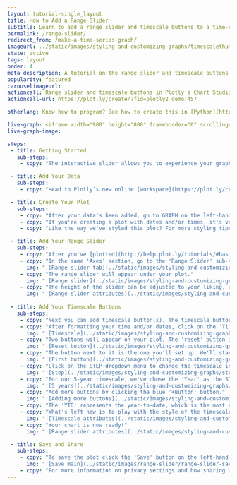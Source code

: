```yaml
---
layout: tutorial-single_layout
title: How to Add a Range Slider
subtitle: Learn to add a range slider and timescale buttons to a time-series chart using Plotly's Chart Studio.
permalink: /range-slider/
redirect_from: /make-a-time-series-graph/
imageurl: ../static/images/styling-and-customizing-graphs/timescalethumb.png
state: active
tags: layout
order: 4
meta_description: A tutorial on the range slider and timescale buttons in Chart Studio.
popularity: featured
carouselimageurl:
actioncall: Range slider and timescale buttons in Plotly's Chart Studio
actioncall-url: https://plot.ly/create/?fid=plotly2_demo:457

otherlang: Know how to program? See how to create this in [Python](https://plot.ly/python/range-slider/) or [R](https://plot.ly/r/range-slider/).

live-graph: <iframe width="900" height="800" frameborder="0" scrolling="no" src="https://plot.ly/~plotly2_demo/457.embed"></iframe>
live-graph-image:

steps:
 - title: Getting Started
   sub-steps:
    - copy: "The interactive slider allows you to experience your graphs on a whole other level. A great way to display a specific range within your chart, especially for a [time series plot](http://help.plot.ly/make-a-time-series-graph/), the range slider and timescale buttons are two different features, with the buttons only applicable to time series plots."

 - title: Add Your Data
   sub-steps:
    - copy: "Head to Plotly’s new online [workspace](https://plot.ly/create) and [add your data](http://help.plot.ly/add-data-to-the-plotly-grid/). "

 - title: Create Your Plot
   sub-steps:
    - copy: "After your data's been added, go to GRAPH on the left-hand side, then 'Create'. Choose your 'Chart type', and add your traces using the X and Y dropdowns (this section is different depending on the chart type)."
    - copy: "If you're creating a plot with dates and/or times, it's very important to format your data correctly, so make sure to check out [this](http://help.plot.ly/date-format-and-time-series/) page first."
    - copy: "Like the way we've styled this plot? For more styling tips, see [this](http://help.plot.ly/style-your-plots/) tutorial!"

 - title: Add Your Range Slider
   sub-steps:
    - copy: "After you've [plotted](http://help.plot.ly/tutorials/#basic) and [styled](http://help.plot.ly/style-your-plots/) your chart, you're ready to add the range slider feature."
    - copy: "In the same 'Axes' section, go to the 'Range Slider' sub-tab and click on 'Show'."
      img: "![Range slider tab](../static/images/styling-and-customizing-graphs/range-slider2.png)"
    - copy: "The range slider will appear under your plot."
      img: "![Range slider](../static/images/styling-and-customizing-graphs/rangesliderunderchart5.png)"    
    - copy: "The height of the slider can be adjusted to your liking, and you can choose the slider background color, border color and width."
      img: "![Range slider attributes](../static/images/styling-and-customizing-graphs/rangesliderattributes3.png)"
  
 - title: Add Your Timescale Buttons
   sub-steps:
    - copy: "Next you can add timescale button(s). The timescale button feature is only available when the plot's x-axis is a properly formatted date axis. Refer to [this](http://help.plot.ly/date-format-and-time-series/) helpful page for more information on formatting dates in Plotly."
    - copy: "After formatting your time and/or dates, click on the 'Timescale Buttons' subtab (it's just underneath the 'Range Slider' subtab) in the same 'Axes' section. Then click the blue '+Button' button."
      img: "![Timescale](../static/images/styling-and-customizing-graphs/timescale2.png)"
    - copy: "Two buttons will appear on your plot. The 'reset' button is added by default to reset your slider range after you've clicked on a specific timescale button."
      img: "![Reset button](../static/images/styling-and-customizing-graphs/reset button3.png)"
    - copy: "The button next to it is the one you'll set up. We'll start with adding a timescale set for one year. Double-click on the field next to LABEL to add your own."
      img: "![First button](../static/images/styling-and-customizing-graphs/1 year2.png)"
    - copy: "Click on the STEP dropdown menu to change the timescale interval."
      img: "![Step](../static/images/styling-and-customizing-graphs/step2.png)"
    - copy: "For our 5-year timescale, we've chose the 'Year' as the STEP, and the number 5 as the COUNT. The STEPMODE has been selected to 'Backward'."
      img: "![5 years](../static/images/styling-and-customizing-graphs/5 years2.png)"
    - copy: "Add more buttons by clicking the blue '+Button' button."  
      img: "![Adding more buttons](../static/images/styling-and-customizing-graphs/addingbuttons2.png)"
    - copy: "The 'YTD' represents the year-to-date, which is the most recent date in your plot, and going back one year (from the month of January). This is where you'd select 'To Date' in your 'Stepmode'."
    - copy: "What's left now is to play with the style of the timescale buttons, including the background color, border width and its color, and text. You can also adjust the position of the buttons by clicking on the arrows next to the horizontal and vertical position fields."  
      img: "![Timescale attributes](../static/images/styling-and-customizing-graphs/Timescale Attributes2.png)"
    - copy: "Your chart is now ready!"
      img: "![Range slider attributes](../static/images/styling-and-customizing-graphs/timescalegif.gif)"

 - title: Save and Share
   sub-steps:
    - copy: "To save the plot click the 'Save' button on the left-hand side. A save modal will appear, as seen below, where you can specify the filenames and privacy settings for your plot and data grid."
      img: "![Save main](../static/images/range-slider/range-slider-save-main.png)"
    - copy: "For more information on privacy settings and how sharing works, visit Plotly's [sharing tutorial](http://help.plot.ly/save-share-and-export-in-plotly/)."
---
```


